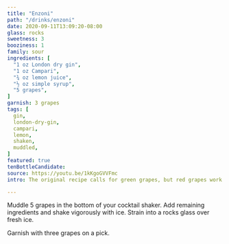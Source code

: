 ```yaml
---
title: "Enzoni"
path: "/drinks/enzoni"
date: 2020-09-11T13:09:20-08:00
glass: rocks
sweetness: 3
booziness: 1
family: sour
ingredients: [
  "1 oz London dry gin",
  "1 oz Campari",
  "¾ oz lemon juice",
  "½ oz simple syrup",
  "5 grapes",
]
garnish: 3 grapes
tags: [
  gin,
  london-dry-gin,
  campari,
  lemon,
  shaken,
  muddled,
]
featured: true
tenBottleCandidate:
source: https://youtu.be/1kKgoGVVFmc
intro: The original recipe calls for green grapes, but red grapes work as well.

---
```

Muddle 5 grapes in the bottom of your cocktail shaker.
Add remaining ingredients and shake vigorously with ice.
Strain into a rocks glass over fresh ice.

Garnish with three grapes on a pick.
